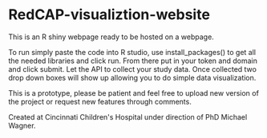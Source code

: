 # RedCAP-visualiztion-website
This is an R shiny webpage ready to be hosted on a webpage.

To run simply paste the code into R studio, use install_packages() to get all the needed libraries and click run.
From there put in your token and domain and click submit. Let the API to collect your study data.
Once collected two drop down boxes will show up allowing you to do simple data visualization. 

This is a prototype, please be patient and feel free to upload new version of the project or request new features through comments.

Created at Cincinnati Children's Hospital under direction of PhD Michael Wagner.
